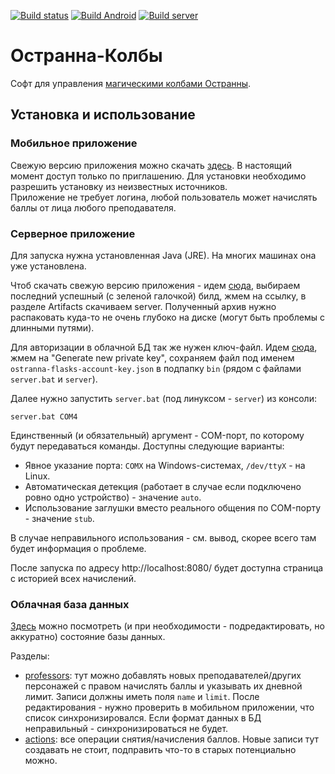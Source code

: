[![Build status](https://build.appcenter.ms/v0.1/apps/05ef055d-a842-4628-bce1-1608ad4af9c2/branches/main/badge)](https://appcenter.ms)
[![Build Android](https://github.com/aeremin/ostranna-flasks/actions/workflows/build_android.yml/badge.svg)](https://github.com/aeremin/ostranna-flasks/actions/workflows/build_android.yml)
[![Build server](https://github.com/aeremin/ostranna-flasks/actions/workflows/build_server.yml/badge.svg)](https://github.com/aeremin/ostranna-flasks/actions/workflows/build_server.yml)

# Остранна-Колбы

Софт для управления [магическими колбами Остранны](https://ostranna.ru/magic/hogwartsflasks/).

## Установка и использование

### Мобильное приложение

Свежую версию приложения можно скачать [здесь](https://appcenter.ms/orgs/Ostranna/apps/Ostranna-Flasks).
В настоящий момент доступ только по приглашению. Для установки необходимо разрешить установку из неизвестных источников.  
Приложение не требует логина, любой пользователь может начислять баллы от лица любого преподавателя.

### Серверное приложение

Для запуска нужна установленная Java (JRE). На многих машинах она уже установлена.

Чтоб скачать свежую версию приложения - идем 
[сюда](https://github.com/aeremin/ostranna-flasks/actions/workflows/build_server.yml),
выбираем последний успешный (с зеленой галочкой) билд, жмем на ссылку, в разделе Artifacts скачиваем server.
Полученный архив нужно распаковать куда-то не очень глубоко на диске (могут быть проблемы с длинными путями).

Для авторизации в облачной БД так же нужен ключ-файл. Идем [сюда](https://console.firebase.google.com/u/0/project/ostranna-flasks/settings/serviceaccounts/adminsdk),
жмем на "Generate new private key", сохраняем файл под именем `ostranna-flasks-account-key.json` в подпапку
`bin` (рядом с файлами `server.bat` и `server`).

Далее нужно запустить `server.bat` (под линуксом - `server`) из консоли:

```
server.bat COM4
```

Единственный (и обязательный) аргумент - COM-порт, по которому будут передаваться команды. Доступны следующие варианты:
* Явное указание порта: `COMХ` на Windows-системах, `/dev/ttyX` - на Linux.
* Автоматическая детекция (работает в случае если подключено ровно одно устройство) - значение `auto`.
* Использование заглушки вместо реального общения по COM-порту - значение `stub`.

В случае неправильного использования - см. вывод, скорее всего там будет информация о проблеме.

После запуска по адресу http://localhost:8080/ будет доступна страница с историей всех начислений.

### Облачная база данных

[Здесь](https://console.firebase.google.com/u/0/project/ostranna-flasks/database/ostranna-flasks-default-rtdb/data) можно
посмотреть (и при необходимости - подредактировать, но аккуратно) состояние базы данных.

Разделы:
* [professors](https://console.firebase.google.com/u/0/project/ostranna-flasks/database/ostranna-flasks-default-rtdb/data/~2Fprofessors):
  тут можно добавлять новых преподавателей/других персонажей с правом начислять баллы и указывать их дневной лимит. 
  Записи должны иметь поля `name` и `limit`. После редактирования - нужно проверить в мобильном приложении, что список
  синхронизировался. Если формат данных в БД неправильный - синхронизироваться не будет.
* [actions](https://console.firebase.google.com/u/0/project/ostranna-flasks/database/ostranna-flasks-default-rtdb/data/~2Factions):
  все операции снятия/начисления баллов. Новые записи тут создавать не стоит, подправить что-то в старых потенциально
  можно.

